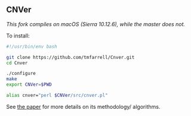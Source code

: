 ## CNVer

*This fork compiles on macOS (Sierra 10.12.6), while the master does not.*

To install: 

```bash 
#!/usr/bin/env bash 

git clone https://github.com/tmfarrell/Cnver.git
cd Cnver

./configure
make
export CNVer=$PWD

alias cnver="perl $CNVer/src/cnver.pl"

```

See [the paper](https://genome.cshlp.org/content/20/11/1613.full.pdf) for more details on its methodology/ algorithms. 